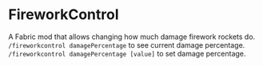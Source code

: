 # FireworkControl
A Fabric mod that allows changing how much damage firework rockets do.  
`/fireworkcontrol damagePercentage` to see current damage percentage.  
`/fireworkcontrol damagePercentage [value]` to set damage percentage.  
